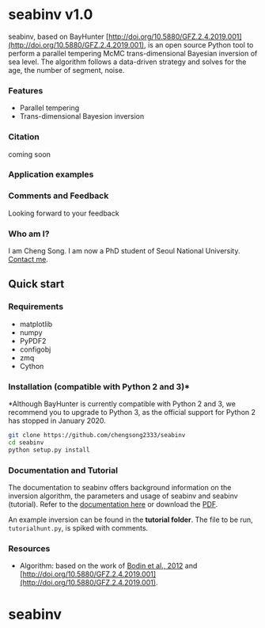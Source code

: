 # seabinv v1.0

seabinv, based on BayHunter [http://doi.org/10.5880/GFZ.2.4.2019.001](http://doi.org/10.5880/GFZ.2.4.2019.001), is an open source Python tool to perform a parallel tempering McMC trans-dimensional Bayesian inversion of sea level. The algorithm follows a data-driven strategy and solves for the age, the number of segment, noise.

### Features
* Parallel tempering
* Trans-dimensional Bayesion inversion

### Citation

coming soon

### Application examples


### Comments and Feedback

Looking forward to your feedback


### Who am I?

I am Cheng Song. I am now a PhD student of Seoul National University. [Contact me](songcheng@snu.ac.kr).

## Quick start

### Requirements
* matplotlib
* numpy
* PyPDF2
* configobj
* zmq
* Cython

### Installation (compatible with Python 2 and 3)*

*Although BayHunter is currently compatible with Python 2 and 3, we recommend you to upgrade to Python 3, as the official support for Python 2 has stopped in January 2020.

```sh
git clone https://github.com/chengsong2333/seabinv
cd seabinv
python setup.py install
```

### Documentation and Tutorial

The documentation to seabinv offers background information on the inversion algorithm, the parameters and usage of seabinv and seabinv (tutorial). Refer to the [documentation here](https://jenndrei.github.io/BayHunter/) or download the [PDF](https://github.com/jenndrei/BayHunter/blob/master/documentation/BayHunter_v2.1_documentation.pdf).

An example inversion can be found in the **tutorial folder**.
The file to be run, `tutorialhunt.py`, is spiked with comments.

### Resources

* Algorithm: based on the work of [Bodin et al., 2012](https://doi.org/10.1029/2011JB008560) and [http://doi.org/10.5880/GFZ.2.4.2019.001](http://doi.org/10.5880/GFZ.2.4.2019.001).
# seabinv

